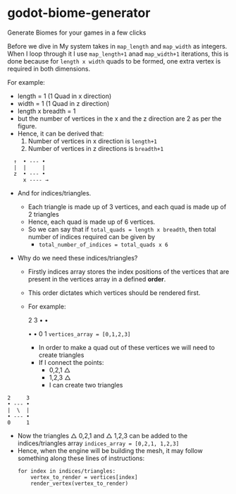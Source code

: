 # godot-biome-generator
Generate Biomes for your games in a few clicks

Before we dive in
My system takes in `map_length` and `map_width` as integers.
When I loop through it I use `map_length+1` anad `map_width+1` iterations, this is done because for `length x width` quads to be formed, one extra vertex is required in both dimensions.

For example:
  - length = 1 (1 Quad in x direction)
  - width = 1 (1 Quad in z direction)
  - length x breadth = 1
  - but the number of vertices in the x and the z direction are 2 as per the figure.
  - Hence, it can be derived that:
      1. Number of vertices in x direction is `length+1`
      2. Number of vertices in z directions is `breadth+1`
  ```
    ↑  • --- •  
    |  |     | 
    z  • --- •  
       x ---- →
  ```
  - And for indices/triangles.
      - Each triangle is made up of 3 vertices, and each quad is made up of 2 triangles
      - Hence, each quad is made up of 6 vertices.
      - So we can say that if `total_quads = length x breadth`, then total number of indices required can be given by
          - `total_number_of_indices = total_quads x 6`

  - Why do we need these indices/triangles?
      - Firstly indices array stores the index positions of the vertices that are present in the vertices array in a defined **order**.
      - This order dictates which vertices should be rendered first.
      - For example:

          2     3
          •     •  

          •     •
          0     1
          `vertices_array = [0,1,2,3]`

          - In order to make a quad out of these vertices we will need to create triangles
          - If I connect the points:
              - 0,2,1 △
              - 1,2,3 △
              - I can create two triangles
```
2     3
• --- •  
|  \  |     
• --- •
0     1
```
  - Now the triangles △ 0,2,1 and △ 1,2,3 can be added to the indices/triangles array
  `indices_array = [0,2,1, 1,2,3]`
  - Hence, when the engine will be building the mesh, it may follow something along these lines of instructions:
      ```
      for index in indices/triangles:
          vertex_to_render = vertices[index]
          render_vertex(vertex_to_render)
      ```
            
